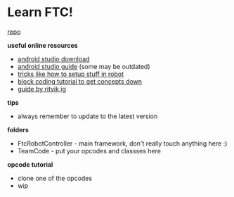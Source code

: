 # Learn FTC!

[repo](https://github.com/FIRST-Tech-Challenge/FtcRobotController)

__**useful online resources**__
- [android studio download](https://developer.android.com/studio)
- [android studio guide](https://www.firstinspires.org/sites/default/files/uploads/resource_library/ftc/android-studio-guide.pdf) (some may be outdated)
- [tricks like how to setup stuff in robot](https://ftc-tricks.com/)
- [block coding tutorial to get concepts down](https://ftc-docs.firstinspires.org/en/latest/programming_resources/blocks/Blocks-Tutorial.html)
- [guide by ritvik ig](https://codeftc.ritvikg.dev/intro/)

__**tips**__
- always remember to update to the latest version

__**folders**__
- FtcRobotController - main framework, don't really touch anything here :)
- TeamCode - put your opcodes and classses here

__**opcode tutorial**__
- clone one of the opcodes
- wip
